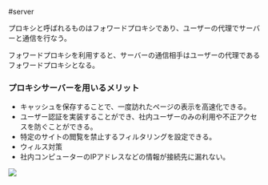#server 

プロキシと呼ばれるものはフォワードプロキシであり、ユーザーの代理でサーバーと通信を行なう。

フォワードプロキシを利用すると、サーバーの通信相手はユーザーの代理であるフォワードプロキシとなる。

### プロキシサーバーを用いるメリット
- キャッシュを保存することで、一度訪れたページの表示を高速化できる。
- ユーザー認証を実装することができ、社内ユーザーのみの利用や不正アクセスを防ぐことができる。
- 特定のサイトの閲覧を禁止するフィルタリングを設定できる。
- ウィルス対策
- 社内コンピューターのIPアドレスなどの情報が接続先に漏れない。

![](プロキシ.jpg)